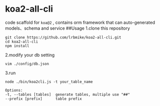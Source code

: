 # koa2-all-cli
code scaffold for `koa@2` , contains orm framework that can auto-generated models、schema and service
##Usage
1.clone this repository<br>
``` 
git clone https://github.com/lrbmike/koa2-all-cli.git
cd koa2-all-cli
npm install
``` 
2.modify your db setting<br>
``` 
vim ./config/db.json
``` 
3.run<br>
 ``` 
node ./bin/koa2cli.js -t your_table_name

Options:
-t, --tables [tables]  generate tables, multiple use "##"
--prefix [prefix]      table prefix
 ``` 
